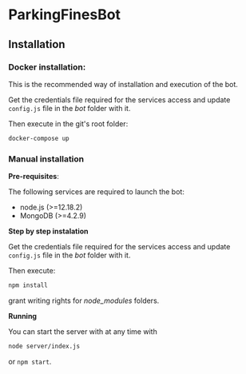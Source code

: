 ParkingFinesBot
===============

Installation
------------

### Docker installation:

This is the recommended way of installation and execution of the bot.

Get the credentials file required for the services access and update `config.js` file in the *bot* folder with it.

Then execute in the git's root folder:

```bash
docker-compose up
```

### Manual installation

**Pre-requisites**:

The following services are required to launch the bot:

- node.js (>=12.18.2)
- MongoDB (>=4.2.9)

**Step by step instalation**

Get the credentials file required for the services access and update `config.js` file in the *bot* folder with it.

Then execute:

```bash
npm install
```

grant writing rights for *node_modules* folders.

**Running**

You can start the server with at any time with

```bash
node server/index.js
```

or `npm start`.
